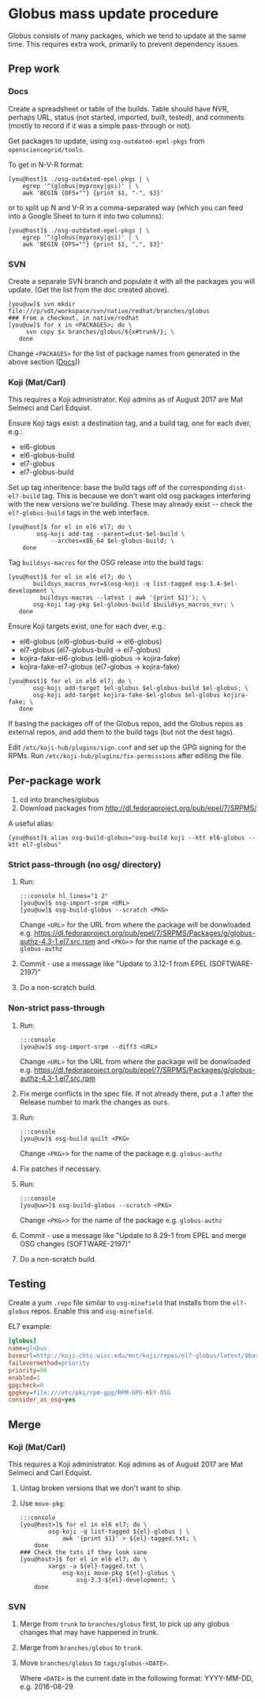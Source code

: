 Globus mass update procedure
============================

Globus consists of many packages, which we tend to update at the same time. This requires extra work, primarily to prevent dependency issues.

Prep work
---------

### Docs

Create a spreadsheet or table of the builds. Table should have NVR, perhaps URL, status (not started, imported, built, tested), and comments (mostly to record if it was a simple pass-through or not).

Get packages to update, using `osg-outdated-epel-pkgs` from `opensciencegrid/tools`.

To get in N-V-R format:

``` console
[you@host]$ ./osg-outdated-epel-pkgs | \
    egrep '^(globus|myproxy|gsi)' | \
    awk 'BEGIN {OFS=""} {print $1, "-", $3}'
```

or to split up N and V-R in a comma-separated way (which you can feed into a Google Sheet to turn it into two columns):

``` console
[you@host]$ ./osg-outdated-epel-pkgs | \
    egrep '^(globus|myproxy|gsi)' | \
    awk 'BEGIN {OFS=""} {print $1, ",", $3}'
```

### SVN

Create a separate SVN branch and populate it with all the packages you will update. (Get the list from the doc created above).

``` console hl_lines="3"
[you@uw]$ svn mkdir file:///p/vdt/workspace/svn/native/redhat/branches/globus
### From a checkout, in native/redhat
[you@uw]$ for x in <PACKAGES>; do \
     svn copy $x branches/globus/${x#trunk/}; \
   done
```
Change `<PACKAGES>` for the list of package names from generated in the above section ([Docs](#docs)))

### Koji (Mat/Carl)

This requires a Koji administrator. Koji admins as of August 2017 are Mat Selmeci and Carl Edquist.

Ensure Koji tags exist: a destination tag, and a build tag, one for each dver, e.g.:

-   el6-globus
-   el6-globus-build
-   el7-globus
-   el7-globus-build

Set up tag inheritence: base the build tags off of the corresponding `dist-el?-build` tag. This is because we don't want old osg packages interfering with the new versions we're building. These may already exist -- check the `el?-globus-build` tags in the web interface.

``` console
[you@host]$ for el in el6 el7; do \
        osg-koji add-tag --parent=dist-$el-build \
            --arches=x86_64 $el-globus-build; \
    done
```

Tag `buildsys-macros` for the OSG release into the build tags:

``` console
[you@host]$ for el in el6 el7; do \
       buildsys_macros_nvr=$(osg-koji -q list-tagged osg-3.4-$el-development \
         buildsys-macros --latest | awk '{print $1}'); \
       osg-koji tag-pkg $el-globus-build $buildsys_macros_nvr; \
   done
```

Ensure Koji targets exist, one for each dver, e.g.:

-   el6-globus (el6-globus-build &rarr; el6-globus)
-   el7-globus (el7-globus-build &rarr; el7-globus)
-   kojira-fake-el6-globus (el6-globus &rarr; kojira-fake)
-   kojira-fake-el7-globus (el7-globus &rarr; kojira-fake)

``` console
[you@host]$ for el in el6 el7; do \
       osg-koji add-target $el-globus $el-globus-build $el-globus; \
       osg-koji add-target kojira-fake-$el-globus $el-globus kojira-fake; \
   done
```

If basing the packages off of the Globus repos, add the Globus repos as external repos, and add them to the build tags (but not the dest tags).

Edit `/etc/koji-hub/plugins/sign.conf` and set up the GPG signing for the RPMs. Run `/etc/koji-hub/plugins/fix-permissions` after editing the file.

Per-package work
----------------

1.  cd into branches/globus
2.  Download packages from <http://dl.fedoraproject.org/pub/epel/7/SRPMS/>

A useful alias:

``` console
[you@host]$ alias osg-build-globus="osg-build koji --ktt el6-globus --ktt el7-globus"
```

### Strict pass-through (no osg/ directory)

1.  Run:

        :::console hl_lines="1 2"
        [you@uw]$ osg-import-srpm <URL>
        [you@uw]$ osg-build-globus --scratch <PKG>
    Change `<URL>` for the URL from where the package will be donwloaded e.g. https://dl.fedoraproject.org/pub/epel/7/SRPMS/Packages/g/globus-authz-4.3-1.el7.src.rpm
    and `<PKG>`> for the name of the package e.g. `globus-authz`

2.  Commit - use a message like "Update to 3.12-1 from EPEL (SOFTWARE-2197)"

3.  Do a non-scratch build.

### Non-strict pass-through

1.  Run:

        :::console
        [you@uw]$ osg-import-srpm --diff3 <URL>
    Change `<URL>` for the URL from where the package will be donwloaded e.g. https://dl.fedoraproject.org/pub/epel/7/SRPMS/Packages/g/globus-authz-4.3-1.el7.src.rpm

2.  Fix merge conflicts in the spec file. If not already there, put a .1 after the Release number to mark the changes as ours.
3.  Run:

        :::console
        [you@uw]$ osg-build quilt <PKG>
    Change `<PKG>`> for the name of the package e.g. `globus-authz`

4.  Fix patches if necessary.
5.  Run:

        :::console
        [you@uw>]$ osg-build-globus --scratch <PKG>
    Change `<PKG>`> for the name of the package e.g. `globus-authz`

6.  Commit - use a message like "Update to 8.29-1 from EPEL and merge OSG changes (SOFTWARE-2197)"

7.  Do a non-scratch build.

Testing
-------

Create a yum `.repo` file similar to `osg-minefield` that installs from the `el?-globus` repos. Enable this and `osg-minefield`.

EL7 example:

``` ini
[globus]
name=globus
baseurl=http://koji.chtc.wisc.edu/mnt/koji/repos/el7-globus/latest/$basearch/
failovermethod=priority
priority=98
enabled=1
gpgcheck=0
gpgkey=file:///etc/pki/rpm-gpg/RPM-GPG-KEY-OSG
consider_as_osg=yes
```

Merge
-----

### Koji (Mat/Carl)

This requires a Koji administrator. Koji admins as of August 2017 are Mat Selmeci and Carl Edquist.

1.  Untag broken versions that we don't want to ship.
2.  Use `move-pkg`:

        :::console
        [you@host>]$ for el in el6 el7; do \
                osg-koji -q list-tagged ${el}-globus | \
                    awk '{print $1}' > ${el}-tagged.txt; \
            done
        ### Check the txts if they look sane
        [you@host>]$ for el in el6 el7; do \
                xargs -a ${el}-tagged.txt \
                    osg-koji move-pkg ${el}-globus \
                        osg-3.3-${el}-development; \
            done

### SVN

1.  Merge from `trunk` to `branches/globus` first, to pick up any globus changes that may have happened in trunk.
2.  Merge from `branches/globus` to `trunk`.
3.  Move `branches/globus` to `tags/globus-<DATE>`.

    Where `<DATE>` is the current date in the following format: YYYY-MM-DD, e.g. 2016-08-29

